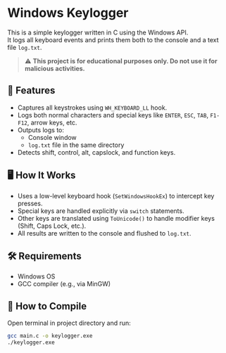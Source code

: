 # Windows Keylogger

This is a simple keylogger written in C using the Windows API.  
It logs all keyboard events and prints them both to the console and a text file `log.txt`.

> ⚠️ **This project is for educational purposes only. Do not use it for malicious activities.**

## 🔧 Features

- Captures all keystrokes using `WH_KEYBOARD_LL` hook.
- Logs both normal characters and special keys like `ENTER`, `ESC`, `TAB`, `F1-F12`, arrow keys, etc.
- Outputs logs to:
  - Console window
  - `log.txt` file in the same directory
- Detects shift, control, alt, capslock, and function keys.

## 🖥️ How It Works

- Uses a low-level keyboard hook (`SetWindowsHookEx`) to intercept key presses.
- Special keys are handled explicitly via `switch` statements.
- Other keys are translated using `ToUnicode()` to handle modifier keys (Shift, Caps Lock, etc.).
- All results are written to the console and flushed to `log.txt`.

## 🛠️ Requirements

- Windows OS
- GCC compiler (e.g., via MinGW)

## 🔧 How to Compile

Open terminal in project directory and run:

```bash
gcc main.c -o keylogger.exe
./keylogger.exe
